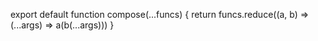export default function compose(...funcs) {
return funcs.reduce((a, b) => (...args) => a(b(...args)))
}